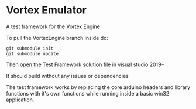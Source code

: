 # Vortex Emulator
A test framework for the Vortex Engine

To pull the VortexEngine branch inside do:
```
git submodule init
git submodule update
```

Then open the Test Framework solution file in visual studio 2019+

It should build without any issues or dependencies

The test framework works by replacing the core arduino headers and 
library functions with it's own functions while running inside a basic 
win32 application.

